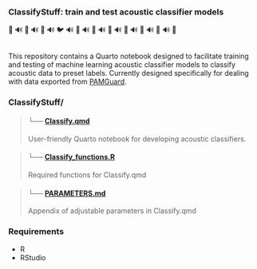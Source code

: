### ClassifyStuff: train and test acoustic classifier models
🐬  🔊  🦜  🔊  🐒  🔊  🐦  🔊  🦇  🔊  🐳  🔊  🐠  🔊  🐞  🔊  🦅  🔊  🐘  🔊  🐬
##

This repository contains a Quarto notebook designed to facilitate training and testing of machine learning acoustic classifier models to classify acoustic data to preset labels. Currently designed specifically for dealing with data exported from [PAMGuard](https://www.pamguard.org/).

  
### ClassifyStuff/

> #### └── [Classify.qmd](https://github.com/tristankleyn/ClassifyStuff/blob/master/Classify.qmd)
> User-friendly Quarto notebook for developing acoustic classifiers.

> #### └── [Classify_functions.R](https://github.com/tristankleyn/ClassifyStuff/blob/master/Classify_functions.R)
> Required functions for Classify.qmd

> #### └── [PARAMETERS.md](https://github.com/tristankleyn/ClassifyStuff/blob/master/PARAMETERS.md)
> Appendix of adjustable parameters in Classify.qmd

### Requirements
- R
- RStudio
  
